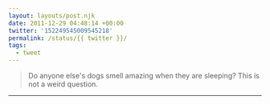 ```yaml
---
layout: layouts/post.njk
date: 2011-12-29 04:48:14 +00:00
twitter: '152249545009545218'
permalink: /status/{{ twitter }}/
tags: 
  - tweet
---
```


> Do anyone else's dogs smell amazing when they are sleeping? This is not a weird question.

---
